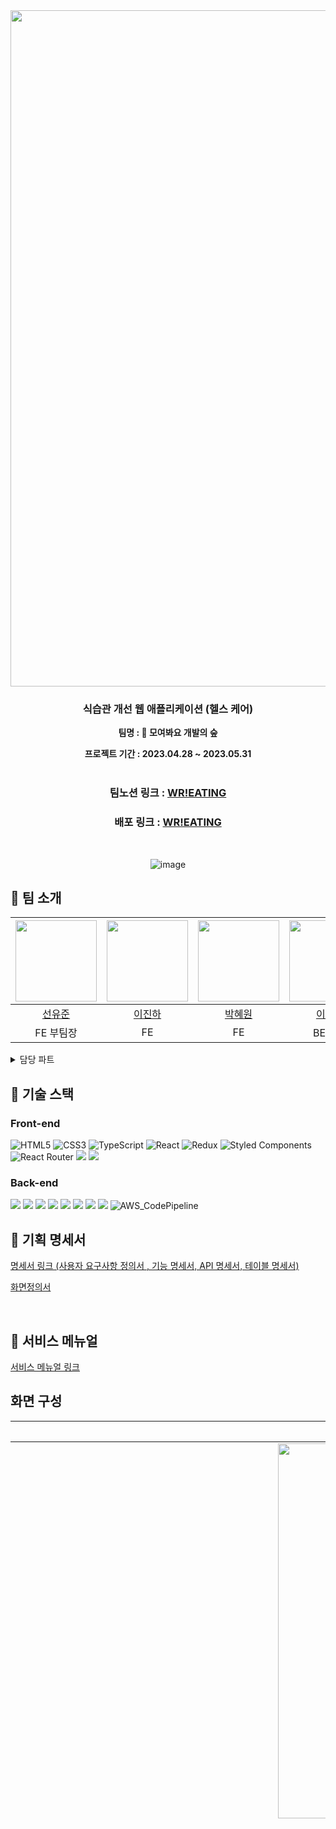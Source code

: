 <div align="center">

<img width="1082" alt="main" src="https://github.com/codestates-seb/seb43_main_004/assets/120611048/8715771d-ef0e-4aba-8fb2-bf025cc1284c">

### 식습관 개선 웹 애플리케이션 (헬스 케어)
  
**팀명 : 🌳 모여봐요 개발의 숲**
  
**프로젝트 기간 : 2023.04.28 ~ 2023.05.31**   
<br />

  ### 팀노션 링크 : <a href="https://www.notion.so/codestates/d2051baa54b94b479fdfbc260375b2d2" target="_blank">WR!EATING</a>
  ### 배포 링크 : <a href="http://fe-004-s3-bucket.s3-website.ap-northeast-2.amazonaws.com" target="_blank">WR!EATING</a>
<br />

  
  ![image](https://github.com/codestates-seb/seb43_main_004/assets/120611048/67e5e99c-f8f2-4921-b4c2-49da9c79801c)
  </div>
  
## 👥 팀 소개
  |<img src="https://github.com/codestates-seb/seb43_main_004/assets/120611048/c194e140-fb6b-4bec-8b60-5b8398258e86" width="130px" />|<img src="https://github.com/codestates-seb/seb43_main_004/assets/120611048/7a00c040-21d8-47d7-98fa-4efe958eb9df" width="130px" />|<img src="https://github.com/codestates-seb/seb43_main_004/assets/120611048/775978f1-50ce-4372-be50-e3a2a254f175" width="130px" />|<img src="https://github.com/codestates-seb/seb43_main_004/assets/120611048/fd4b071f-c773-4a17-b27f-ec9656290fa5" width="130px" />|<img src="https://github.com/codestates-seb/seb43_main_004/assets/120611048/1c7f47bc-6dba-4d67-b189-5ac3148256fd" width="130px" />|<img src="https://github.com/codestates-seb/seb43_main_004/assets/120611048/7d9b4c3c-61a8-4840-9203-02f60201a4f6" width="130px" />|
|:---:|:---:|:---:|:---:|:---:|:---:|
|[선유준](https://github.com/YujunSun0)|[이진하](https://github.com/idx123)|[박혜원](https://github.com/moondrop0816)|[이용석](https://github.com/021Skyfall)|[김석현](https://github.com/kimtjrgus)|[임채영](https://github.com/CHEYOUNG-LIM)|
|FE 부팀장|FE|FE|BE 팀장|BE|BE|

<details>
  <summary>담당 파트</summary>
  <div markdown="1">
    
<br />

  **선유준**
  - 일기 전체 / 상세조회, 영양성분 아카이브, Pagination 컴포넌트, AWS 배포
    
  **이진하**
  - 회원가입, 로그인, 마이페이지, 에러페이지 분기
    
  **박혜원**
  - 일기 작성 / 수정, 레시피 아카이브, 랜딩페이지
    
  **이용석**
  - 일기, 아카이브, 검색, 통계, AWS 배포, DB 데이터 관리, 추천
    
  **김석현**
  - 회원 관리, 회원 이메일 인증, JWT, 추천
    
  **임채영**
  - 회원 이메일 인증, 일기, 통계, 추천

</div>
</details>

## 🔧 기술 스택

### Front-end
 ![HTML5](https://img.shields.io/badge/html5-%23E34F26.svg?style=for-the-badge&logo=html5&logoColor=white)
  ![CSS3](https://img.shields.io/badge/css3-%231572B6.svg?style=for-the-badge&logo=css3&logoColor=white)
  ![TypeScript](https://img.shields.io/badge/typescript-%23007ACC.svg?style=for-the-badge&logo=typescript&logoColor=white)
  ![React](https://img.shields.io/badge/react-%2320232a.svg?style=for-the-badge&logo=react&logoColor=%2361DAFB)
  ![Redux](https://img.shields.io/badge/redux-%23593d88.svg?style=for-the-badge&logo=redux&logoColor=white)
  ![Styled Components](https://img.shields.io/badge/styled--components-DB7093?style=for-the-badge&logo=styled-components&logoColor=white)
  ![React Router](https://img.shields.io/badge/React_Router-CA4245?style=for-the-badge&logo=react-router&logoColor=white)
  <img src="https://img.shields.io/badge/axios-5A29E4?style=for-the-badge&logo=axios&logoColor=white">
  <img src="https://img.shields.io/badge/amazon s3-569A31?style=for-the-badge&logo=amazon s3&logoColor=white">


   
   ### Back-end
   <img src="https://img.shields.io/badge/java-1E8CBE?style=for-the-badge&logo=java&logoColor=white"> <img src="https://img.shields.io/badge/intellijidea-000000?style=for-the-badge&logo=intellijidea&logoColor=white">
    <img src="https://img.shields.io/badge/spring boot-6DB33F?style=for-the-badge&logo=spring boot&logoColor=white">
    <img src="https://img.shields.io/badge/spring security-6DB33F?style=for-the-badge&logo=spring security&logoColor=white">
    <img src="https://img.shields.io/badge/mySQL-4479A1?style=for-the-badge&logo=mySQL&logoColor=white">
    <img src="https://img.shields.io/badge/JWT-d63aff?style=for-the-badge&logo=JWT&logoColor=white">
    <img src="https://img.shields.io/badge/Amazon EC2-FF9900?style=for-the-badge&logo=Amazon EC2&logoColor=white">
    <img src="https://img.shields.io/badge/amazonrds-527FFF?style=for-the-badge&logo=amazonrds&logoColor=white">
    ![AWS_CodePipeline](https://img.shields.io/badge/AWS%20CodePipeline-006400?style=for-the-badge&logo=amazonaws&logoColor=white)
    
  ## 📒 기획 명세서
<a href="https://docs.google.com/spreadsheets/d/1r1z-flmsb0mMFvObuiKCDWMLEmTVEcC0ZOskWY64zR4/edit#gid=0" target="_blank">명세서 링크 (사용자 요구사항 정의서 , 기능 명세서, API 명세서, 테이블 명세서)</a>  

<a href="https://www.figma.com/file/9FtFxhpgFSt9Pq3IELT2Xw/main-project?type=design&node-id=224%3A4633&t=Smg1CZ3CQTPGwjXk-1" target="_blank">화면정의서</a> 

<br />
  
  ## 📗 서비스 메뉴얼
 
  <a href="https://file.notion.so/f/s/87764714-b11a-45da-822f-ab4a82da5744/SEB_43_Main_04_team_menual.pdf?id=8131f9d7-34ca-4d6c-8958-5e33057a9b43&table=block&spaceId=82d63a72-8254-4cde-bf1e-b2597b7c099c&expirationTimestamp=1685525684937&signature=Qs8jAlQyYnmuA6cLMYeMy-js2ahK2qgMqGWRP3Q6vIk&downloadName=SEB_43_Main_04_team_menual.pdf" target="_blank">서비스 메뉴얼 링크</a> 
   
## 화면 구성
|메인페이지|로그인|
|:---:|:---:|
|<img src="https://github.com/codestates-seb/seb43_main_004/assets/120611048/ac69a6a9-65d8-48bb-94c4-59c06f8a2ec9" height="600px"/>|![회원가입 - 로그인](https://github.com/codestates-seb/seb43_main_004/assets/120611048/46904016-2c40-46b0-9d51-9477e672bd20)|
|회원가입|마이페이지|
|![회원가입](https://github.com/codestates-seb/seb43_main_004/assets/120611048/df7cba01-c46f-4319-a002-65e8a3b79255)|<img width="1440" alt="스크린샷 2023-05-30 오후 5 45 51" src="https://github.com/codestates-seb/seb43_main_004/assets/120611048/23f6b845-b35a-4e15-baa0-535a8eb9c531">|
|식단 일기|식단 일기 상세페이지|
|![일기 조회 전체페이지](https://github.com/codestates-seb/seb43_main_004/assets/120611048/d873f5fb-7a53-433a-b63d-e0da98b1f970)|![일기 상세조회](https://github.com/codestates-seb/seb43_main_004/assets/120611048/b283f95e-1d04-41cc-b153-4ad83c5a5124)|
|식단 등록 / 수정|영양성분 아카이브|
|![수정 - 데이터 입력됨](https://github.com/codestates-seb/seb43_main_004/assets/120611048/fd4fb295-6aa8-4fd8-958f-401dc801e636)|<img width="1440" alt="스크린샷 2023-05-30 오후 5 56 18" src="https://github.com/codestates-seb/seb43_main_004/assets/120611048/498ab7e9-c631-4c1c-9b87-feab818d29eb">|
|레시피 아카이브|
|<img width="1440" alt="스크린샷 2023-05-30 오후 5 58 14" src="https://github.com/codestates-seb/seb43_main_004/assets/120611048/ef162f82-8161-4fc1-b79f-b47de291feb2">|
<br>
<br>
  
   
 ##  ERD(Entity Relationship Diagram) 
![ERD](https://github.com/codestates-seb/seb43_main_004/assets/120611048/9eba74d5-3549-4af8-b712-4ddcf49a5279)

<img width="579" alt="스크린샷 2023-05-30 오후 6 08 01" src="https://github.com/codestates-seb/seb43_main_004/assets/120611048/b03c74e9-d199-4d34-ad96-b82fb37d2698">

